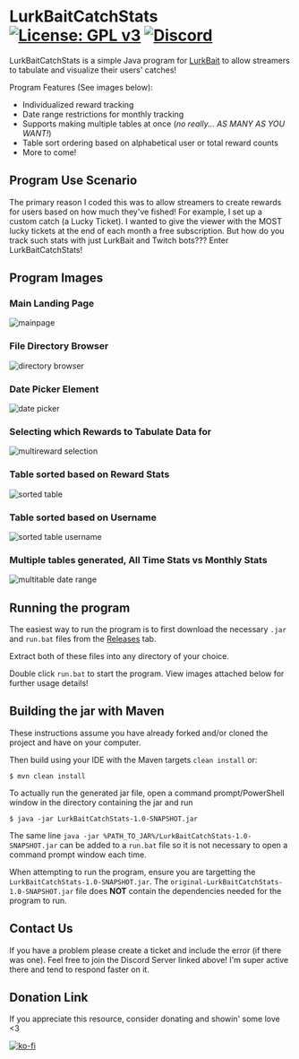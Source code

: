 # LurkBaitCatchStats [![License: GPL v3](https://img.shields.io/badge/License-GPLv3-blue.svg)](https://www.gnu.org/licenses/gpl-3.0) [![Discord](https://img.shields.io/discord/418432278113550337.svg?logo=discord&logoWidth=18&colorB=7289DA)](https://discordapp.com/invite/eHBxk5q)
LurkBaitCatchStats is a simple Java program for [LurkBait](https://store.steampowered.com/app/2767520/LurkBait_Twitch_Fishing/) to allow streamers to tabulate and visualize their users' catches!

Program Features (See images below):
- Individualized reward tracking
- Date range restrictions for monthly tracking
- Supports making multiple tables at once (*no really... AS MANY AS YOU WANT!*)
- Table sort ordering based on alphabetical user or total reward counts
- More to come!

## Program Use Scenario
The primary reason I coded this was to allow streamers to create rewards for users based on how much they've fished! For example, I set up a custom catch (a Lucky Ticket). I wanted to give the viewer with the MOST lucky tickets at the end of each month a free subscription. But how do you track such stats with just LurkBait and Twitch bots??? Enter LurkBaitCatchStats!

## Program Images

### Main Landing Page
![mainpage](https://github.com/CoolLord22/LurkBaitCatchStats/assets/16751239/1494b731-91fe-4f22-aeb1-e179eeb58532)
### File Directory Browser
![directory browser](https://github.com/CoolLord22/LurkBaitCatchStats/assets/16751239/86d8f979-a3e5-4039-8ef7-79c040ccfe47)
### Date Picker Element
![date picker](https://github.com/CoolLord22/LurkBaitCatchStats/assets/16751239/b9d2ea14-5ee7-429a-ac09-c1d6448f7825)
### Selecting which Rewards to Tabulate Data for
![multireward selection](https://github.com/CoolLord22/LurkBaitCatchStats/assets/16751239/f528ad10-838c-448d-be54-5d722693825d)
### Table sorted based on Reward Stats
![sorted table](https://github.com/CoolLord22/LurkBaitCatchStats/assets/16751239/58968a67-1541-431b-a590-62a388ae1a91)
### Table sorted based on Username
![sorted table username](https://github.com/CoolLord22/LurkBaitCatchStats/assets/16751239/62573600-793f-467d-abd8-1aa5e3bced25)
### Multiple tables generated, All Time Stats vs Monthly Stats
![multitable date range](https://github.com/CoolLord22/LurkBaitCatchStats/assets/16751239/a4260985-14d3-4f86-a5c0-e54003d865e7)


## Running the program
The easiest way to run the program is to first download the necessary `.jar` and `run.bat` files from the [Releases](https://github.com/CoolLord22/LurkBaitCatchStats/releases) tab.

Extract both of these files into any directory of your choice. 

Double click `run.bat` to start the program. View images attached below for further usage details!

## Building the jar with Maven
These instructions assume you have already forked and/or cloned the project and have on your computer.

Then build using your IDE with the Maven targets `clean install` or:

    $ mvn clean install

To actually run the generated jar file, open a command prompt/PowerShell window in the directory containing the jar and run

    $ java -jar LurkBaitCatchStats-1.0-SNAPSHOT.jar

The same line `java -jar %PATH_TO_JAR%/LurkBaitCatchStats-1.0-SNAPSHOT.jar` can be added to a `run.bat` file so it is not necessary to open a command prompt window each time.

When attempting to run the program, ensure you are targetting the `LurkBaitCatchStats-1.0-SNAPSHOT.jar`. The `original-LurkBaitCatchStats-1.0-SNAPSHOT.jar` file does **NOT** contain the dependencies needed for the program to run.

## Contact Us
If you have a problem please create a ticket and include the error (if there was one). Feel free to join the Discord Server linked above! I'm super active there and tend to respond faster on it.

## Donation Link
If you appreciate this resource, consider donating and showin' some love <3 

[![ko-fi](https://www.ko-fi.com/img/githubbutton_sm.svg)](https://ko-fi.com/O4O425D12)
